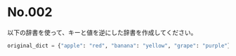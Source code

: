 # No.002

以下の辞書を使って、キーと値を逆にした辞書を作成してください。

```python
original_dict = {"apple": "red", "banana": "yellow", "grape": "purple"}
```
